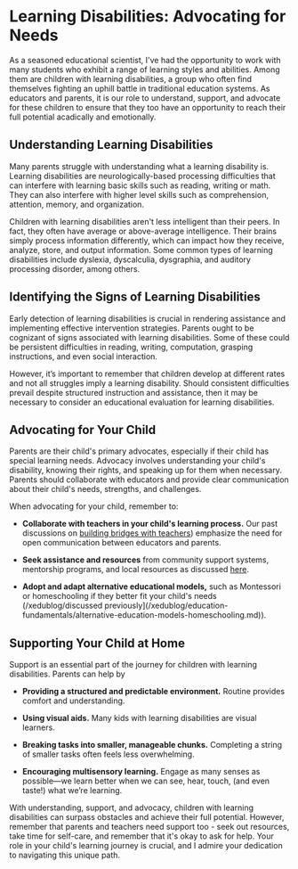 # Learning Disabilities: Advocating for Needs

As a seasoned educational scientist, I've had the opportunity to work with many students who exhibit a range of learning styles and abilities. Among them are children with learning disabilities, a group who often find themselves fighting an uphill battle in traditional education systems. As educators and parents, it is our role to understand, support, and advocate for these children to ensure that they too have an opportunity to reach their full potential acadically and emotionally. 

## Understanding Learning Disabilities
Many parents struggle with understanding what a learning disability is. Learning disabilities are neurologically-based processing difficulties that can interfere with learning basic skills such as reading, writing or math. They can also interfere with higher level skills such as comprehension, attention, memory, and organization. 

Children with learning disabilities aren't less intelligent than their peers. In fact, they often have average or above-average intelligence. Their brains simply process information differently, which can impact how they receive, analyze, store, and output information. Some common types of learning disabilities include dyslexia, dyscalculia, dysgraphia, and auditory processing disorder, among others.

## Identifying the Signs of Learning Disabilities
Early detection of learning disabilities is crucial in rendering assistance and implementing effective intervention strategies. Parents ought to be cognizant of signs associated with learning disabilities. Some of these could be persistent difficulties in reading, writing, computation, grasping instructions, and even social interaction. 

However, it’s important to remember that children develop at different rates and not all struggles imply a learning disability. Should consistent difficulties prevail despite structured instruction and assistance, then it may be necessary to consider an educational evaluation for learning disabilities.

## Advocating for Your Child
Parents are their child's primary advocates, especially if their child has special learning needs. Advocacy involves understanding your child's disability, knowing their rights, and speaking up for them when necessary. Parents should collaborate with educators and provide clear communication about their child's needs, strengths, and challenges. 

When advocating for your child, remember to:

* **Collaborate with teachers in your child's learning process.** Our past discussions on [building bridges with teachers](/xedublog/parental-engagement/teacher-parent-communication-building-a-bridge.md)) emphasize the need for open communication between educators and parents.

* **Seek assistance and resources** from community support systems, mentorship programs, and local resources as discussed [here](/xedublog/community-engagement/the-role-of-community-in-supporting-struggling-students.md).

* **Adopt and adapt alternative educational models,** such as Montessori or homeschooling if they better fit your child's needs (/xedublog/discussed previously](/xedublog/education-fundamentals/alternative-education-models-homeschooling.md)).

## Supporting Your Child at Home
Support is an essential part of the journey for children with learning disabilities. Parents can help by 

* **Providing a structured and predictable environment.** Routine provides comfort and understanding.

* **Using visual aids.** Many kids with learning disabilities are visual learners.

* **Breaking tasks into smaller, manageable chunks.** Completing a string of smaller tasks often feels less overwhelming.

* **Encouraging multisensory learning.** Engage as many senses as possible—we learn better when we can see, hear, touch, (and even taste!) what we’re learning.

With understanding, support, and advocacy, children with learning disabilities can surpass obstacles and achieve their full potential. However, remember that parents and teachers need support too - seek out resources, take time for self-care, and remember that it's okay to ask for help. Your role in your child's learning journey is crucial, and I admire your dedication to navigating this unique path.